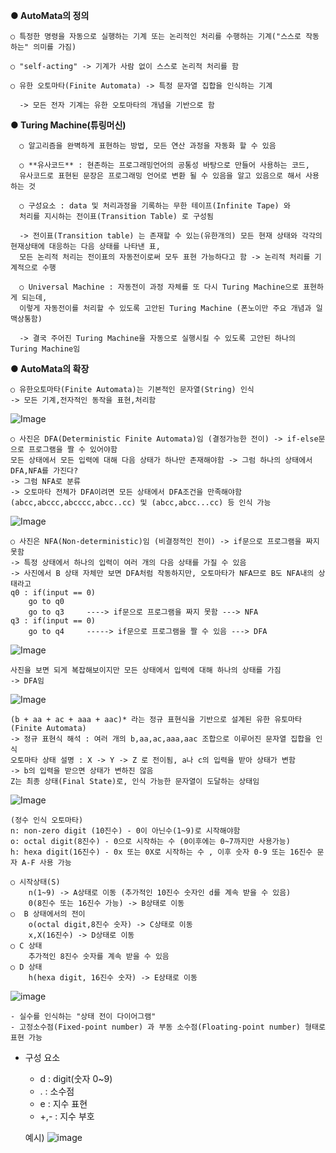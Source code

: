 
**● AutoMata의 정의**

    ○ 특정한 명령을 자동으로 실행하는 기계 또는 논리적인 처리를 수행하는 기계("스스로 작동하는" 의미를 가짐)

    ○ "self-acting" -> 기계가 사람 없이 스스로 논리적 처리를 함

    ○ 유한 오토마타(Finite Automata) -> 특정 문자열 집합을 인식하는 기계

      -> 모든 전자 기계는 유한 오토마타의 개념을 기반으로 함

**● Turing Machine(튜링머신)**

      ○ 알고리즘을 완벽하게 표현하는 방법, 모든 연산 과정을 자동화 할 수 있음

      ○ **유사코드** : 현존하는 프로그래밍언어의 공통성 바탕으로 만들어 사용하는 코드, 
      유사코드로 표현된 문장은 프로그래밍 언어로 변환 될 수 있음을 알고 있음으로 해서 사용하는 것

      ○ 구성요소 : data 및 처리과정을 기록하는 무한 테이프(Infinite Tape) 와
      처리를 지시하는 전이표(Transition Table) 로 구성됨

      -> 전이표(Transition table) 는 존재할 수 있는(유한개의) 모든 현재 상태와 각각의 현재상태에 대응하는 다음 상태를 나타낸 표, 
      모든 논리적 처리는 전이표의 자동전이로써 모두 표현 가능하다고 함 -> 논리적 처리를 기계적으로 수행

      ○ Universal Machine : 자동전이 과정 자체를 또 다시 Turing Machine으로 표현하게 되는데, 
      이렇게 자동전이를 처리할 수 있도록 고안된 Turing Machine (폰노이만 주요 개념과 일맥상통함)

      -> 결국 주어진 Turing Machine을 자동으로 실행시킬 수 있도록 고안된 하나의 Turing Machine임

**● AutoMata의 확장**

    ○ 유한오토마타(Finite Automata)는 기본적인 문자열(String) 인식
    -> 모든 기계,전자적인 동작을 표현,처리함

   ![Image](https://github.com/user-attachments/assets/d1977bfc-091f-476c-9ec0-dd480cf9a0f7)

    ○ 사진은 DFA(Deterministic Finite Automata)임 (결정가능한 전이) -> if-else문으로 프로그램을 짤 수 있어야함
    모든 상태에서 모든 입력에 대해 다음 상태가 하나만 존재해야함 -> 그럼 하나의 상태에서 DFA,NFA를 가진다?
    -> 그럼 NFA로 분류
    -> 오토마타 전체가 DFA이려면 모든 상태에서 DFA조건을 만족해야함
    (abcc,abccc,abcccc,abcc..cc) 및 (abcc,abcc...cc) 등 인식 가능

![Image](https://github.com/user-attachments/assets/0929136a-15e1-4b4b-bc83-61fcc4aa36b7)

    ○ 사진은 NFA(Non-deterministic)임 (비결정적인 전이) -> if문으로 프로그램을 짜지 못함
    -> 특정 상태에서 하나의 입력이 여러 개의 다음 상태를 가질 수 있음
    -> 사진에서 B 상태 자체만 보면 DFA처럼 작동하지만, 오토마타가 NFA므로 B도 NFA내의 상태라고 
    q0 : if(input == 0) 
        go to q0
        go to q3     ----> if문으로 프로그램을 짜지 못함 ---> NFA
    q3 : if(input == 0)
        go to q4     -----> if문으로 프로그램을 짤 수 있음 ---> DFA

![Image](https://github.com/user-attachments/assets/76a40bf0-36a5-46d6-9559-f8c5d98288c3)

    사진을 보면 되게 복잡해보이지만 모든 상태에서 입력에 대해 하나의 상태를 가짐
    -> DFA임
    
![Image](https://github.com/user-attachments/assets/44a48248-24ff-462a-97b5-803a29a37605)

    (b + aa + ac + aaa + aac)* 라는 정규 표현식을 기반으로 설계된 유한 유토마타(Finite Automata)
    -> 정규 표현식 해석 : 여러 개의 b,aa,ac,aaa,aac 조합으로 이루어진 문자열 집합을 인식
    오토마타 상태 설명 : X -> Y -> Z 로 전이됨, a나 c의 입력을 받아 상태가 변함
    -> b의 입력을 받으면 상태가 변하진 않음 
    Z는 최종 상태(Final State)로, 인식 가능한 문자열이 도달하는 상태임

![Image](https://github.com/user-attachments/assets/e7b07ccb-94fd-4ffb-a85d-362293c67a85)

    (정수 인식 오토마타)
    n: non-zero digit (10진수) - 0이 아닌수(1~9)로 시작해야함
    o: octal digit(8진수) - 0으로 시작하는 수 (0이후에는 0~7까지만 사용가능)
    h: hexa digit(16진수) - 0x 또는 0X로 시작하는 수 , 이후 숫자 0-9 또는 16진수 문자 A-F 사용 가능

    ○ 시작상태(S)
        n(1~9) -> A상태로 이동 (추가적인 10진수 숫자인 d를 계속 받을 수 있음)
        0(8진수 또는 16진수 가능) -> B상태로 이동
    ○  B 상태에서의 전이
        o(octal digit,8진수 숫자) -> C상태로 이동
        x,X(16진수) -> D상태로 이동
    ○ C 상태
        추가적인 8진수 숫자를 계속 받을 수 있음
    ○ D 상태
        h(hexa digit, 16진수 숫자) -> E상태로 이동
        

![image](https://github.com/user-attachments/assets/fe3c8323-4f81-4ee7-9f29-9be1ca1e7e18)

    - 실수를 인식하는 "상태 전이 다이어그램"
    - 고정소수점(Fixed-point number) 과 부동 소수점(Floating-point number) 형태로 표현 가능
- 구성 요소
  - d : digit(숫자 0~9)
  - . : 소수점
  - e : 지수 표현
  - +,- : 지수 부호

  예시)
![image](https://github.com/user-attachments/assets/891f7357-0801-48c5-bcff-067d2fa7ffce)


    
    


  

  
  




